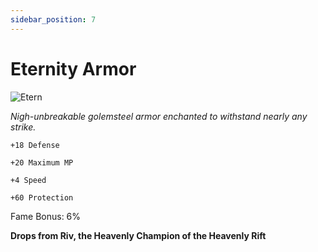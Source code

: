 ```yaml
---
sidebar_position: 7
---
```


# Eternity Armor

![Etern](https://vwiki.valorserver.com/api/item/picture/eternity%20armor)

<i>Nigh-unbreakable golemsteel armor enchanted to withstand nearly any strike.</i>

    +18 Defense
    
    +20 Maximum MP
    
    +4 Speed
    
    +60 Protection
    
Fame Bonus: 6%

**Drops from Riv, the Heavenly Champion of the Heavenly Rift**
